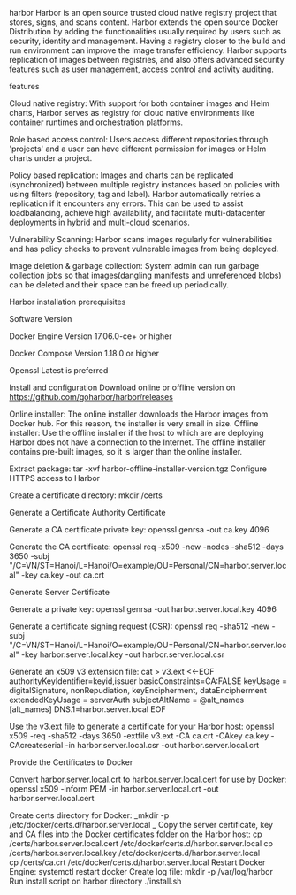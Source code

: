 harbor
Harbor is an open source trusted cloud native registry project that stores, signs, and scans content. Harbor extends the open source Docker Distribution by adding the functionalities usually required by users such as security, identity and management. Having a registry closer to the build and run environment can improve the image transfer efficiency. Harbor supports replication of images between registries, and also offers advanced security features such as user management, access control and activity auditing.

features


Cloud native registry: With support for both container images and Helm charts, Harbor serves as registry for cloud native environments like  container runtimes and orchestration platforms.


Role based access control: Users access different repositories through 'projects' and a user can have different permission for images or Helm charts under a project.


Policy based replication: Images and charts can be replicated (synchronized) between multiple registry instances based on policies with using filters (repository, tag and label). Harbor automatically retries a replication if it encounters any errors. This can be used to assist loadbalancing, achieve high availability, and facilitate multi-datacenter deployments in hybrid and multi-cloud scenarios.


Vulnerability Scanning: Harbor scans images regularly for vulnerabilities and has policy checks to prevent vulnerable images from being deployed.


Image deletion & garbage collection: System admin can run garbage collection jobs so that images(dangling manifests and unreferenced blobs) can be deleted and their space can be freed up periodically.



Harbor installation prerequisites



Software
Version

Docker Engine
Version 17.06.0-ce+ or higher

Docker Compose
Version 1.18.0 or higher

Openssl
Latest is preferred




Install and configuration
Download online or offline version on https://github.com/goharbor/harbor/releases

Online installer: The online installer downloads the Harbor images from Docker hub. For this reason, the installer is very small in size.
Offline installer: Use the offline installer if the host to which are are deploying Harbor does not have a connection to the Internet. The offline installer contains pre-built images, so it is larger than the online installer.

Extract package:
tar -xvf harbor-offline-installer-version.tgz
Configure HTTPS access to Harbor

Create a certificate directory: mkdir /certs

Generate a Certificate Authority Certificate


Generate a CA certificate private key: openssl genrsa -out ca.key 4096

Generate the CA certificate:
openssl req -x509 -new -nodes -sha512 -days 3650 
-subj "/C=VN/ST=Hanoi/L=Hanoi/O=example/OU=Personal/CN=harbor.server.local" 
-key ca.key 
-out ca.crt



Generate Server Certificate



Generate a private key: openssl genrsa -out harbor.server.local.key 4096


Generate a certificate signing request (CSR):
openssl req -sha512 -new 
-subj "/C=VN/ST=Hanoi/L=Hanoi/O=example/OU=Personal/CN=harbor.server.local" 
-key harbor.server.local.key 
-out harbor.server.local.csr


Generate an x509 v3 extension file:
cat > v3.ext <<-EOF 
authorityKeyIdentifier=keyid,issuer 
basicConstraints=CA:FALSE 
keyUsage = digitalSignature, nonRepudiation, keyEncipherment, dataEncipherment 
extendedKeyUsage = serverAuth 
subjectAltName = @alt_names
[alt_names]
DNS.1=harbor.server.local 
EOF


Use the v3.ext file to generate a certificate for your Harbor host: 
openssl x509 -req -sha512 -days 3650 
-extfile v3.ext 
-CA ca.crt -CAkey ca.key -CAcreateserial 
-in harbor.server.local.csr 
-out harbor.server.local.crt



Provide the Certificates to Docker


Convert harbor.server.local.crt to harbor.server.local.cert for use by Docker:
openssl x509 -inform PEM -in harbor.server.local.crt -out harbor.server.local.cert

Create certs directory for Docker:
 _mkdir -p /etc/docker/certs.d/harbor.server.local _
Copy the server certificate, key and CA files into the Docker certificates folder on the Harbor host: 
cp /certs/harbor.server.local.cert /etc/docker/certs.d/harbor.server.local 
cp /certs/harbor.server.local.key /etc/docker/certs.d/harbor.server.local  
cp /certs/ca.crt /etc/docker/certs.d/harbor.server.local
Restart Docker Engine: 
systemctl restart docker
Create log file: 
mkdir -p /var/log/harbor
Run install script on harbor directory 
./install.sh
